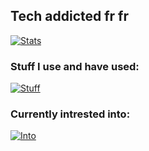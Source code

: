 ## Tech addicted fr fr

[![Stats](https://github-readme-stats.vercel.app/api?username=theonlyoneferkk&theme=dark)](https://github.com/anuraghazra/github-readme-stats)

### Stuff I use and have used:
[![Stuff](https://skillicons.dev/icons?i=html,css,js,ts,php,react,astro,tailwind,bootstrap,sass,nodejs,express,bun,mongodb,py,c&perline=8)](https://skillicons.dev)

### Currently intrested into:
[![Into](https://skillicons.dev/icons?i=blender,vue,angular,cpp,cmake,elixir,flask,nextjs,svelte,ruby,go,mysql,sqlite,swift,zig,rust&perline=8)](https://skillicons.dev)
